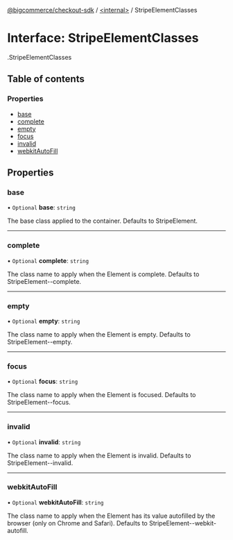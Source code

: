 [@bigcommerce/checkout-sdk](../README.md) / [<internal\>](../modules/internal_.md) / StripeElementClasses

# Interface: StripeElementClasses

[<internal>](../modules/internal_.md).StripeElementClasses

## Table of contents

### Properties

- [base](internal_.StripeElementClasses.md#base)
- [complete](internal_.StripeElementClasses.md#complete)
- [empty](internal_.StripeElementClasses.md#empty)
- [focus](internal_.StripeElementClasses.md#focus)
- [invalid](internal_.StripeElementClasses.md#invalid)
- [webkitAutoFill](internal_.StripeElementClasses.md#webkitautofill)

## Properties

### base

• `Optional` **base**: `string`

The base class applied to the container. Defaults to StripeElement.

___

### complete

• `Optional` **complete**: `string`

The class name to apply when the Element is complete. Defaults to StripeElement--complete.

___

### empty

• `Optional` **empty**: `string`

The class name to apply when the Element is empty. Defaults to StripeElement--empty.

___

### focus

• `Optional` **focus**: `string`

The class name to apply when the Element is focused. Defaults to StripeElement--focus.

___

### invalid

• `Optional` **invalid**: `string`

The class name to apply when the Element is invalid. Defaults to StripeElement--invalid.

___

### webkitAutoFill

• `Optional` **webkitAutoFill**: `string`

The class name to apply when the Element has its value autofilled by the browser
(only on Chrome and Safari). Defaults to StripeElement--webkit-autofill.
